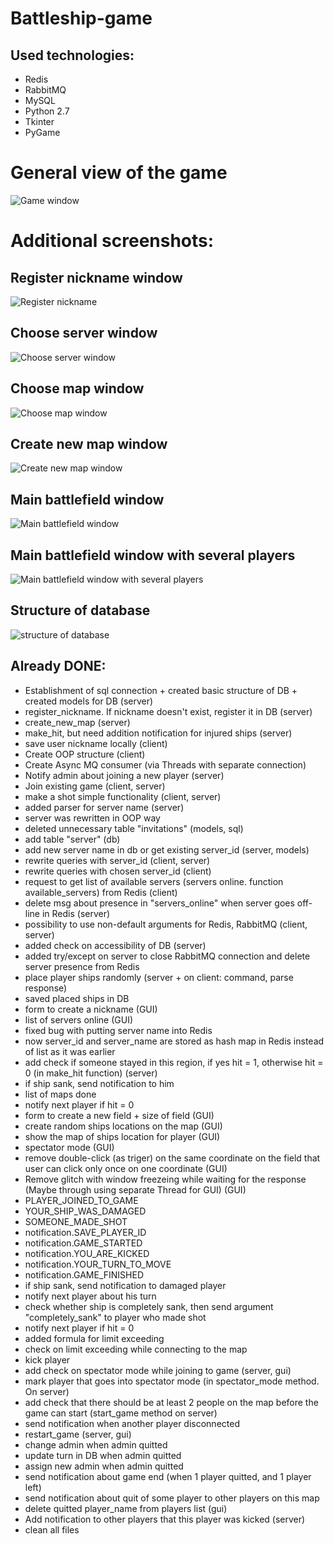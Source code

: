 # Battleship-game

## Used technologies:
* Redis
* RabbitMQ
* MySQL
* Python 2.7
* Tkinter
* PyGame

# General view of the game
![Game window](https://raw.githubusercontent.com/kagan94/Battleship-game/master/screenshoots/1.png)

# Additional screenshots:
## Register nickname window
![Register nickname](https://raw.githubusercontent.com/kagan94/Battleship-game/master/screenshoots/8.png)

## Choose server window
![Choose server window](https://raw.githubusercontent.com/kagan94/Battleship-game/master/screenshoots/4.png)

## Choose map window
![Choose map window](https://raw.githubusercontent.com/kagan94/Battleship-game/master/screenshoots/3.png)

## Create new map window
![Create new map window](https://raw.githubusercontent.com/kagan94/Battleship-game/master/screenshoots/6.png)

## Main battlefield window
![Main battlefield window](https://raw.githubusercontent.com/kagan94/Battleship-game/master/screenshoots/2.png)

## Main battlefield window with several players
![Main battlefield window with several players](https://raw.githubusercontent.com/kagan94/Battleship-game/master/screenshoots/5.png)

## Structure of database
![structure of database](https://raw.githubusercontent.com/kagan94/Battleship-game/master/screenshoots/7.png)


## Already DONE:
* Establishment of sql connection + created basic structure of DB + created models for DB (server)
* register_nickname. If nickname doesn't exist, register it in DB (server)
* create_new_map (server)
* make_hit, but need addition notification for injured ships (server)
* save user nickname locally (client)
* Create OOP structure (client)
* Create Async MQ consumer (via Threads with separate connection)
* Notify admin about joining a new player (server)
* Join existing game (client, server)
* make a shot simple functionality (client, server)
* added parser for server name (server)
* server was rewritten in OOP way
* deleted unnecessary table "invitations" (models, sql)
* add table "server" (db)
* add new server name in db or get existing server_id (server, models)
* rewrite queries with server_id (client, server)
* rewrite queries with chosen server_id (client)
* request to get list of available servers (servers online. function available_servers) from Redis (client)
* delete msg about presence in "servers_online" when server goes off-line in Redis (server)
* possibility to use non-default arguments for Redis, RabbitMQ (client, server)
* added check on accessibility of DB (server)
* added try/except on server to close RabbitMQ connection and delete server presence from Redis
* place player ships randomly (server + on client: command, parse response)
* saved placed ships in DB
* form to create a nickname (GUI)
* list of servers online (GUI)
* fixed bug with putting server name into Redis
* now server_id and server_name are stored as hash map in Redis instead of list as it was earlier
* add check if someone stayed in this region, if yes hit = 1, otherwise hit = 0 (in make_hit function) (server)
* if ship sank, send notification to him
* list of maps done
* notify next player if hit = 0
* form to create a new field + size of field (GUI)
* create random ships locations on the map (GUI)
* show the map of ships location for player (GUI)
* spectator mode (GUI)
* remove double-click (as triger) on the same coordinate on the field that user can click only once on one coordinate (GUI)
* Remove glitch with window freezeing while waiting for the response (Maybe through using separate Thread for GUI) (GUI)
* PLAYER_JOINED_TO_GAME
* YOUR_SHIP_WAS_DAMAGED
* SOMEONE_MADE_SHOT
* notification.SAVE_PLAYER_ID
* notification.GAME_STARTED
* notification.YOU_ARE_KICKED
* notification.YOUR_TURN_TO_MOVE
* notification.GAME_FINISHED
* if ship sank, send notification to damaged player
* notify next player about his turn
* check whether ship is completely sank, then send argument "completely_sank" to player who made shot
* notify next player if hit = 0
* added formula for limit exceeding
* check on limit exceeding while connecting to the map
* kick player
* add check on spectator mode while joining to game (server, gui)
* mark player that goes into spectator mode (in spectator_mode method. On server)
* add check that there should be at least 2 people on the map before the game can start (start_game method on server)
* send notification when another player disconnected
* restart_game (server, gui)
* change admin when admin quitted
* update turn in DB when admin quitted
* assign new admin when admin quitted
* send notification about game end (when 1 player quitted, and 1 player left)
* send notification about quit of some player to other players on this map
* delete quitted player_name from players list (gui)
* Add notification to other players that this player was kicked (server)
* clean all files
